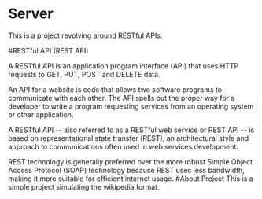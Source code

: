 # Server
This is a project revolving around RESTful APIs.

#RESTful API (REST API)

A RESTful API is an application program interface (API) that uses HTTP requests to GET, PUT, POST and DELETE data.

An API for a website is code that allows two software programs to communicate with each other. The API spells out the proper way for a developer to write a program requesting services from an operating system or other application.

A RESTful API -- also referred to as a RESTful web service or REST API -- is based on representational state transfer (REST), an architectural style and approach to communications often used in web services development. 

REST technology is generally preferred over the more robust Simple Object Access Protocol (SOAP) technology because REST uses less bandwidth, making it more suitable for efficient internet usage. 
#About Project
This is a simple project simulating the wikipedia format.
